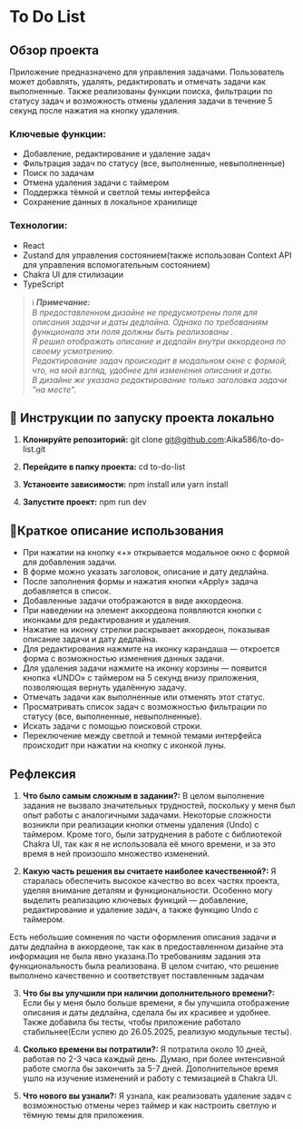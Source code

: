 # To Do List

## Обзор проекта

Приложение предназначено для управления задачами. Пользователь может добавлять, удалять, редактировать и отмечать задачи как выполненные. Также реализованы функции поиска, фильтрации по статусу задач и возможность отмены удаления задачи в течение 5 секунд после нажатия на кнопку удаления.

###  Ключевые функции:

- Добавление, редактирование и удаление задач
- Фильтрация задач по статусу (все, выполненные, невыполненные)
- Поиск по задачам
- Отмена удаления задачи с таймером 
- Поддержка тёмной и светлой темы интерфейса
- Сохранение данных в локальное хранилище

### Технологии:

- React
- Zustand для управления состоянием(также использован Context API для управления вспомогательным состоянием)
- Chakra UI для стилизации
- TypeScript

> ℹ️ ***Примечание:***  
> *В предоставленном дизайне не предусмотрены поля для описания задачи и даты дедлайна.*
> *Однако по требованиям функционала эти поля должны быть реализованы .*  
> *Я решил отображать описание и дедлайн внутри аккордеона по своему усмотрению.*  
> *Редактирование задач происходит в модальном окне с формой, что, на мой взгляд, удобнее для изменения описания и даты.*  
> *В дизайне же указано редактирование только заголовка задачи "на месте".*

## 🚀 Инструкции по запуску проекта локально

1. **Клонируйте репозиторий:**
git clone git@github.com:Aika586/to-do-list.git

2. **Перейдите в папку проекта:**
cd to-do-list

3. **Установите зависимости:**
npm install или yarn install

4. **Запустите проект:**
npm run dev 

## 📝Краткое описание использования

- При нажатии на кнопку «+» открывается модальное окно с формой для добавления задачи.
- В форме можно указать заголовок, описание и дату дедлайна.
- После заполнения формы и нажатия кнопки «Apply» задача добавляется в список.
- Добавленные задачи отображаются в виде аккордеона.
- При наведении на элемент аккордеона появляются кнопки с иконками для редактирования и удаления.
- Нажатие на иконку стрелки раскрывает аккордеон, показывая описание задачи и дату дедлайна.
- Для редактирования нажмите на иконку карандаша — откроется форма с возможностью изменения данных задачи.
- Для удаления задачи нажмите на иконку корзины — появится кнопка «UNDO» с таймером на 5 секунд внизу приложения, позволяющая вернуть удалённую задачу.
- Отмечать задачи как выполненные или отменять этот статус.
- Просматривать список задач с возможностью фильтрации по статусу (все, выполненные, невыполненные).
- Искать задачи с помощью поисковой строки.
- Переключение между светлой и темной темами интерфейса происходит при нажатии на кнопку с иконкой луны.

## Рефлексия

1. **Что было самым сложным в задании?:**
В целом выполнение задания не вызвало значительных трудностей, поскольку у меня был опыт работы с аналогичными задачами. Некоторые сложности возникли при реализации кнопки отмены удаления (Undo) с таймером. Кроме того, были затруднения в работе с библиотекой Chakra UI, так как я не использовала её много времени, и за это время в ней произошло множество изменений.

2. **Какую часть решения вы считаете наиболее качественной?:**
Я старалась обеспечить высокое качество во всех частях проекта, уделяя внимание деталям и функциональности. Особенно могу выделить реализацию ключевых функций — добавление, редактирование и удаление задач, а также функцию Undo с таймером.

Есть небольшие сомнения по части оформления описания задачи и даты дедлайна в аккордеоне, так как в предоставленном дизайне эта информация не была явно указана.По требованиям задания эта функциональность была реализована. В целом считаю, что решение выполнено качественно и соответствует поставленным задачам

3. **Что бы вы улучшили при наличии дополнительного времени?:**
Если бы у меня было больше времени, я бы улучшила отображение описания и даты дедлайна, сделала бы их красивее и удобнее. Также добавила бы тесты, чтобы приложение работало стабильнее(Если успею до 26.05.2025, реализую модульные тесты).

4. **Сколько времени вы потратили?:**
Я потратила около 10 дней, работая по 2-3 часа каждый день. Думаю, при более интенсивной работе смогла бы закончить за 5-7 дней. Дополнительное время ушло на изучение изменений и работу с темизацией в Chakra UI.

5. **Что нового вы узнали?:**
Я узнала, как реализовать удаление задач с возможностью отмены через таймер и как настроить светлую и тёмную темы для приложения.